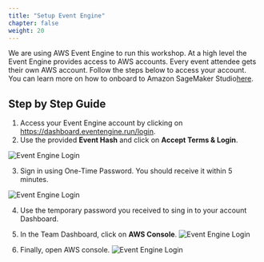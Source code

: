 ```yaml
---
title: "Setup Event Engine"
chapter: false
weight: 20
---
```



We are using AWS Event Engine to run this workshop. At a high level the Event Engine provides access to AWS accounts. Every event attendee gets their own AWS account. Follow the steps below to access your account. You can learn more on how to onboard to Amazon SageMaker Studio[here](https://docs.aws.amazon.com/sagemaker/latest/dg/gs-studio-onboard.html). 


## Step by Step Guide

1. Access your Event Engine account by clicking on https://dashboard.eventengine.run/login.
2. Use the provided **Event Hash** and click on **Accept Terms & Login**.

![Event Engine Login](/images/ee_1.png)

3. Sign in using One-Time Password. You should receive it within 5 minutes.

![Event Engine Login](/images/ee_2.png)

4. Use the temporary password you received to sing in to your account Dashboard.

5. In the Team Dashboard, click on **AWS Console**.
![Event Engine Login](/images/ee_3.png)

6. Finally, open AWS console.
![Event Engine Login](/images/ee_4.png)





